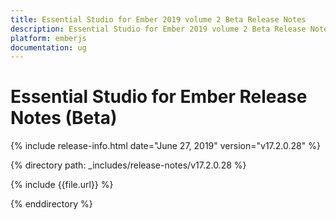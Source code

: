 ```yaml
---
title: Essential Studio for Ember 2019 volume 2 Beta Release Notes  
description: Essential Studio for Ember 2019 volume 2 Beta Release Notes  
platform: emberjs
documentation: ug
---
```


# Essential Studio for Ember  Release Notes (Beta)  

{% include release-info.html date="June 27, 2019"  version="v17.2.0.28" %} 


{% directory path: _includes/release-notes/v17.2.0.28 %}

{% include {{file.url}} %}

{% enddirectory %}